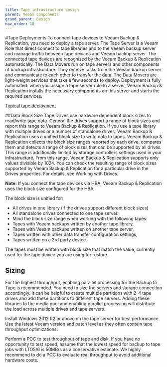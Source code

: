 ```yaml
---
title: Tape infrastructure design
parent: Veeam Components
grand_parent: Design
nav_order: 10
---
```


#Tape Deployments
To connect tape devices to Veeam Backup & Replication, you need to deploy a tape server. The Tape Server is a Veeam Role that direct connect to tape libraries and to the Veeam backup server and manage traffic between tape devices and Veeam backup server. The connected tape devices are recognized by the Veeam Backup & Replication automatically.
The Data Movers run on tape servers and other components of backup infrastructure. They receive tasks from the Veeam backup server and communicate to each other to transfer the data. The Data Movers are light-weight services that take a few seconds to deploy. Deployment is fully automated: when you assign a tape server role to a server, Veeam Backup & Replication installs the necessary components on this server and starts the required services.

[Typical tape deployment](./media/tape-device_deployment.png)

##Data Block Size
Tape Drives use hardware dependent block sizes to read/write tape data. General the drives support a range of block sizes and report this range to Veeam Backup & Replication. If you use a tape library with multiple drives or a number of standalone drives, Veeam Backup & Replication uses a unified block size to write data to tapes. Veeam Backup & Replication collects the block size ranges reported by each drive, compares them and detects a range of block sizes that can be supported by all drives. This range is additionally limited by storage controllers settings used in your infrastructure. From this range, Veeam Backup & Replication supports only values divisible by 1024. You can check the resulting range of block sizes supported by Veeam Backup & Replication for a particular drive in the Drives properties. For details, see Working with Drives.

**Note:** If you connect the tape devices via HBA, Veeam Backup & Replication uses the block size configured for the HBA.

The block size is unified for:
- All drives in one library (if the drives support different block sizes)
- All standalone drives connected to one tape server.
- Mind the block size range when working with the following tapes:
- Tapes with Veeam backups written by another tape library,
- Tapes with Veeam backups written on another tape server,
- Tapes written with other data transfer configuration settings,
- Tapes written on a 3rd party device.

The tapes must be written with block size that match the value, currently used for the tape device you are using for restore.

## Sizing
For the highest throughput, enabling parallel processing for the Backup to Tape is recommended. You need to size the servers and storage connection accordingly. It can be helpful to create multiple partitions with 2-4 tape drives and add these partitions to different tape servers. Adding these libraries to the media pool and enabling parallel processing will distribute the load across multiple drives and tape servers.

Install Windows 2012 R2 or above on the tape server for best performance. Use the latest Veeam version and patch level as they often contain tape throughput optimizations.

Perform a POC to test throughput of tape and disk. If you have no opportunity to test speed, assume that the lowest speed for backup to tape jobs with LTO5/6 is 50MB/s as a conservative estimate. We highly recommend to do a POC to evaluate real throughput to avoid additional hardware costs.
